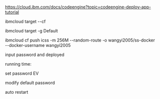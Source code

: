 
https://cloud.ibm.com/docs/codeengine?topic=codeengine-deploy-app-tutorial

ibmcloud target --cf

ibmcloud target -g Default

ibmcloud cf push icss -m 256M --random-route -o wangyi2005/ss-docker --docker-username wangyi2005

input password and deployed

running time:

set password EV

modify default password

auto restart










